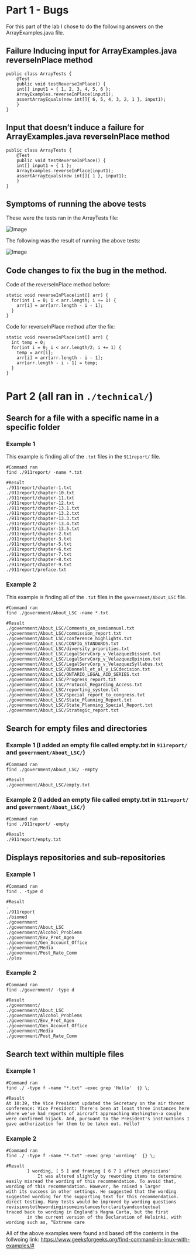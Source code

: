 # Part 1 - Bugs
For this part of the lab I chose to do the following answers on the ArrayExamples.java file.

## Failure Inducing input for ArrayExamples.java reverseInPlace method
```
public class ArrayTests {
	@Test 
	public void testReverseInPlace() {
    int[] input1 = { 1, 2, 3, 4, 5, 6 };
    ArrayExamples.reverseInPlace(input1);
    assertArrayEquals(new int[]{ 6, 5, 4, 3, 2, 1 }, input1);
	}
}
```

## Input that doesn’t induce a failure for ArrayExamples.java reverseInPlace method
```
public class ArrayTests {
	@Test 
	public void testReverseInPlace() {
    int[] input1 = { 1 };
    ArrayExamples.reverseInPlace(input1);
    assertArrayEquals(new int[]{ 1 }, input1);
	}
}
```

## Symptoms of running the above tests
These were the tests ran in the ArrayTests file:

![Image](lab3-images/lab3-1.1.JPG)

The following was the result of running the above tests:

![Image](lab3-images/lab3-1.2.JPG)

## Code changes to fix the bug in the method.
Code of the reverseInPlace method before:
```
static void reverseInPlace(int[] arr) {
  for(int i = 0; i < arr.length; i += 1) {
    arr[i] = arr[arr.length - i - 1];
  }
}
```

Code for reverseInPlace method after the fix:
```
static void reverseInPlace(int[] arr) {
  int temp = 0;
  for(int i = 0; i < arr.length/2; i += 1) {
    temp = arr[i];
    arr[i] = arr[arr.length - i - 1];
    arr[arr.length - i - 1] = temp;
  }
}
```

# Part 2 (all ran in `./technical/`)
## Search for a file with a specific name in a specific folder
### Example 1
This example is finding all of the `.txt` files in the `911report/` file.
```
#Command ran
find ./911report/ -name *.txt

#Result
./911report/chapter-1.txt
./911report/chapter-10.txt
./911report/chapter-11.txt
./911report/chapter-12.txt
./911report/chapter-13.1.txt
./911report/chapter-13.2.txt
./911report/chapter-13.3.txt
./911report/chapter-13.4.txt
./911report/chapter-13.5.txt
./911report/chapter-2.txt
./911report/chapter-3.txt
./911report/chapter-5.txt
./911report/chapter-6.txt
./911report/chapter-7.txt
./911report/chapter-8.txt
./911report/chapter-9.txt
./911report/preface.txt
```
### Example 2
This example is finding all of the `.txt` files in the `government/About_LSC` file.
```
#Command ran
find ./government/About_LSC -name *.txt

#Result
./government/About_LSC/Comments_on_semiannual.txt
./government/About_LSC/commission_report.txt
./government/About_LSC/conference_highlights.txt
./government/About_LSC/CONFIG_STANDARDS.txt
./government/About_LSC/diversity_priorities.txt
./government/About_LSC/LegalServCorp_v_VelazquezDissent.txt
./government/About_LSC/LegalServCorp_v_VelazquezOpinion.txt
./government/About_LSC/LegalServCorp_v_VelazquezSyllabus.txt
./government/About_LSC/ODonnell_et_al_v_LSCdecision.txt
./government/About_LSC/ONTARIO_LEGAL_AID_SERIES.txt
./government/About_LSC/Progress_report.txt
./government/About_LSC/Protocol_Regarding_Access.txt
./government/About_LSC/reporting_system.txt
./government/About_LSC/Special_report_to_congress.txt
./government/About_LSC/State_Planning_Report.txt
./government/About_LSC/State_Planning_Special_Report.txt
./government/About_LSC/Strategic_report.txt
```

## Search for empty files and directories
### Example 1 (I added an empty file called empty.txt in `911report/` and `government/About_LSC/`)
```
#Command ran
find ./government/About_LSC/ -empty

#Result
./government/About_LSC/empty.txt
```
### Example 2 (I added an empty file called empty.txt in `911report/` and `government/About_LSC/`)
```
#Command ran
find ./911report/ -empty

#Result
./911report/empty.txt
```

## Displays repositories and sub-repositories
### Example 1
```
#Command ran
find . -type d

#Result
.
./911report
./biomed
./government
./government/About_LSC
./government/Alcohol_Problems
./government/Env_Prot_Agen
./government/Gen_Account_Office
./government/Media
./government/Post_Rate_Comm
./plos
```
### Example 2
```
#Command ran
find ./government/ -type d

#Result
./government/
./government/About_LSC
./government/Alcohol_Problems
./government/Env_Prot_Agen
./government/Gen_Account_Office
./government/Media
./government/Post_Rate_Comm
```

## Search text within multiple files
### Example 1
```
#Command ran
find ./ -type f -name "*.txt" -exec grep 'Hello'  {} \;

#Result
At 10:39, the Vice President updated the Secretary on the air threat conference: Vice President: There's been at least three instances here where we've had reports of aircraft approaching Washington-a couple were confirmed hijack. And, pursuant to the President's instructions I gave authorization for them to be taken out. Hello?
```

### Example 2
```
#Command ran
find ./ -type f -name "*.txt" -exec grep 'wording'  {} \;

#Result
        ] wording, [ 5 ] and framing [ 6 7 ] affect physicians'
            It was altered slightly by rewording items to determine
easily misread the wording of this recommendation. To avoid that,
wording of this recommendation. However, he raised a larger
with its success in other settings. He suggested that the wording
suggested wording for the supporting text for this recommendation.
direct testing. Many tests would be improved by wording questions
revisionstothewordinginsomeinstancesforclarityandcontextual
traced back to wording in England's Magna Carta, but the first
        in the current version of the Declaration of Helsinki, with wording such as, “Extreme care
```

All of the above examples were found and based off the contents in the follwoing link: https://www.geeksforgeeks.org/find-command-in-linux-with-examples/#




